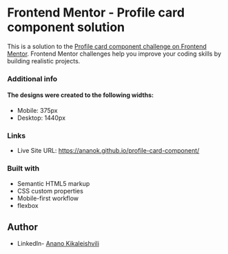 # Frontend Mentor - Profile card component solution

This is a solution to the [Profile card component challenge on Frontend Mentor](https://www.frontendmentor.io/challenges/profile-card-component-cfArpWshJ). Frontend Mentor challenges help you improve your coding skills by building realistic projects. 


### Additional info

#### The designs were created to the following widths:

- Mobile: 375px
- Desktop: 1440px

### Links

- Live Site URL: https://ananok.github.io/profile-card-component/

### Built with

- Semantic HTML5 markup
- CSS custom properties
- Mobile-first workflow
- flexbox

## Author

- LinkedIn- [Anano Kikaleishvili](https://www.linkedin.com/feed/)

